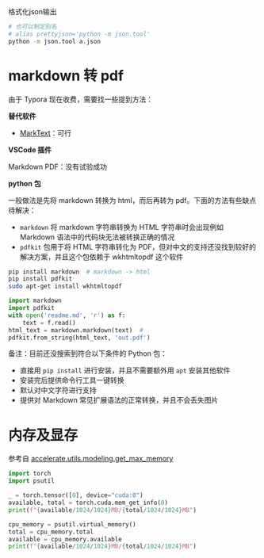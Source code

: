 
格式化json输出
```bash
# 也可以制定别名
# alias prettyjson='python -m json.tool'
python -m json.tool a.json
```

# markdown 转 pdf

由于 Typora 现在收费，需要找一些提到方法：

**替代软件**

- [MarkText](https://github.com/marktext/marktext/releases)：可行

**VSCode 插件**

Markdown PDF：没有试验成功

**python 包**

一般做法是先将 markdown 转换为 html，而后再转为 pdf。下面的方法有些缺点待解决：

- `markdown` 将 markdown 字符串转换为 HTML 字符串时会出现例如 Markdown 语法中的代码块无法被转换正确的情况
- `pdfkit` 包用于将 HTML 字符串转化为 PDF，但对中文的支持还没找到较好的解决方案，并且这个包依赖于 wkhtmltopdf 这个软件


```bash
pip install markdown  # markdown -> html
pip install pdfkit
sudo apt-get install wkhtmltopdf
```

```python
import markdown
import pdfkit
with open('readme.md', 'r') as f:
    text = f.read()
html_text = markdown.markdown(text)  # 
pdfkit.from_string(html_text, 'out.pdf')
```

备注：目前还没搜索到符合以下条件的 Python 包：

- 直接用 `pip install` 进行安装，并且不需要额外用 `apt` 安装其他软件
- 安装完后提供命令行工具一键转换
- 默认对中文字符进行支持
- 提供对 Markdown 常见扩展语法的正常转换，并且不会丢失图片

# 内存及显存

参考自 [accelerate.utils.modeling.get_max_memory](https://github.com/huggingface/accelerate/blob/v0.19-release/src/accelerate/utils/modeling.py#L379)

```python
import torch
import psutil

_ = torch.tensor([0], device="cuda:0")
available, total = torch.cuda.mem_get_info(0)
print(f"{available/1024/1024}MB/{total/1024/1024}MB")

cpu_memory = psutil.virtual_memory()
total = cpu_memory.total
available = cpu_memory.available
print(f"{available/1024/1024}MB/{total/1024/1024}MB")
```